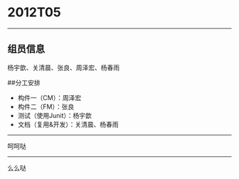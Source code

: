 # 2012T05
---
## 组员信息
杨宇歆、关清晨、张良、周泽宏、杨春雨

##分工安排
* 构件一（CM）：周泽宏
* 构件二（FM）：张良
* 测试（使用Junit）：杨宇歆
* 文档（复用&开发）：关清晨、杨春雨


---
呵呵哒

---
么么哒
